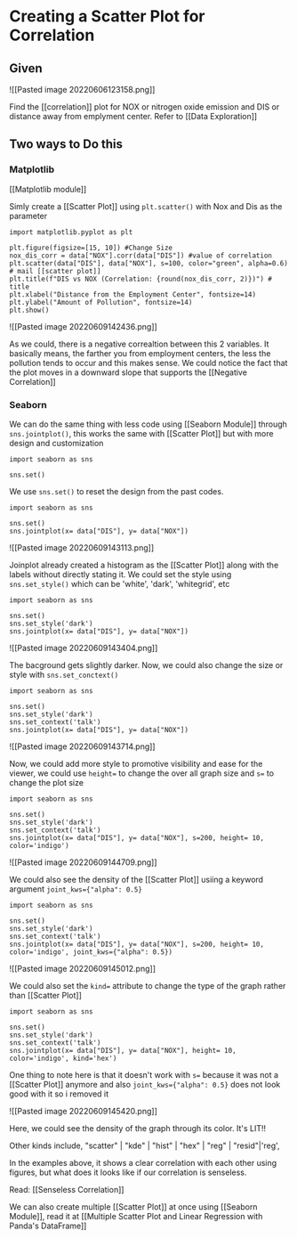# Creating a Scatter Plot for Correlation
## Given
![[Pasted image 20220606123158.png]]

Find the [[correlation]] plot for NOX or nitrogen oxide emission and DIS or distance away from emplyment center. Refer to [[Data Exploration]]

## Two ways to Do this
### Matplotlib
[[Matplotlib module]]

Simly create a [[Scatter Plot]] using `plt.scatter()`  with Nox and Dis as the parameter

```
import matplotlib.pyplot as plt

plt.figure(figsize=[15, 10]) #Change Size
nox_dis_corr = data["NOX"].corr(data["DIS"]) #value of correlation
plt.scatter(data["DIS"], data["NOX"], s=100, color="green", alpha=0.6) # mail [[scatter plot]]
plt.title(f"DIS vs NOX (Correlation: {round(nox_dis_corr, 2)})") # title
plt.xlabel("Distance from the Employment Center", fontsize=14) 
plt.ylabel("Amount of Pollution", fontsize=14)
plt.show()
```

![[Pasted image 20220609142436.png]]

As we could, there is a negative correaltion between this 2 variables. It basically means, the farther you from employment centers, the less the pollution tends to occur and this makes sense. We could notice the fact that the plot moves in a downward slope that supports the [[Negative Correlation]] 

### Seaborn
We can do the same thing with less code using [[Seaborn Module]] through `sns.jointplot()`, this works the same with [[Scatter Plot]] but with more design and customization

```
import seaborn as sns

sns.set()
```

We use `sns.set()` to reset the design from the past codes. 
```
import seaborn as sns

sns.set()
sns.jointplot(x= data["DIS"], y= data["NOX"])
```
![[Pasted image 20220609143113.png]]

Joinplot already created a histogram as the [[Scatter Plot]] along with the labels without directly stating it. 
We could set the style using `sns.set_style()` which can be 'white', 'dark', 'whitegrid', etc

```
import seaborn as sns

sns.set()
sns.set_style('dark')
sns.jointplot(x= data["DIS"], y= data["NOX"])
```
![[Pasted image 20220609143404.png]]

The bacground gets slightly darker.
Now, we could also change the size or style  with `sns.set_conctext()` 

```
import seaborn as sns

sns.set()
sns.set_style('dark')
sns.set_context('talk')
sns.jointplot(x= data["DIS"], y= data["NOX"])
```

![[Pasted image 20220609143714.png]]

Now, we could add more style to promotive visibility and ease for the viewer, we could use `height=` to change the over all graph size and `s=` to change the plot size
```
import seaborn as sns

sns.set()
sns.set_style('dark')
sns.set_context('talk')
sns.jointplot(x= data["DIS"], y= data["NOX"], s=200, height= 10, color='indigo')
```
![[Pasted image 20220609144709.png]]

We could also see the density of the [[Scatter Plot]] usiing a keyword argument `joint_kws={"alpha": 0.5}`

```
import seaborn as sns

sns.set()
sns.set_style('dark')
sns.set_context('talk')
sns.jointplot(x= data["DIS"], y= data["NOX"], s=200, height= 10, color='indigo', joint_kws={"alpha": 0.5})
```
![[Pasted image 20220609145012.png]]

We could also set the `kind=` attribute to change the type of the graph rather than [[Scatter Plot]]
```
import seaborn as sns

sns.set()
sns.set_style('dark')
sns.set_context('talk')
sns.jointplot(x= data["DIS"], y= data["NOX"], height= 10, color='indigo', kind='hex')
```

One thing to note here is that it doesn't work with `s=` because it was not a [[Scatter Plot]] anymore and also `joint_kws={"alpha": 0.5}` does not look good with it so i removed it

![[Pasted image 20220609145420.png]]

Here, we could see the density of the graph through its color. It's LIT!!

Other kinds include, "scatter" | "kde" | "hist" | "hex" | "reg" | "resid"|'reg',


In the examples above, it shows a clear correlation with each other using figures, but what does it looks like if our correlation is senseless.

Read: [[Senseless Correlation]]


We can also create multiple [[Scatter Plot]] at once using [[Seaborn Module]], read it at [[Multiple Scatter Plot and Linear Regression with Panda's DataFrame]]

